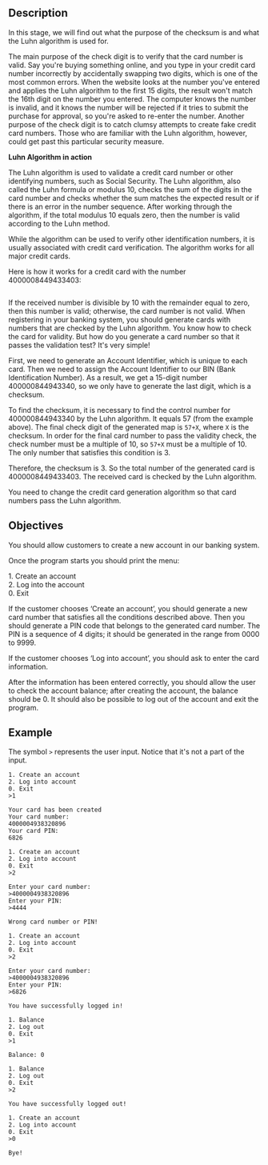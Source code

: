 <h2>Description    </h2>

<p>In this stage, we will find out what the purpose of the checksum is and what the Luhn algorithm is used for.</p>

<p>The main purpose of the check digit is to verify that the card number is valid. Say you're buying something online, and you type in your credit card number incorrectly by accidentally swapping two digits, which is one of the most common errors. When the website looks at the number you've entered and applies the Luhn algorithm to the first 15 digits, the result won't match the 16th digit on the number you entered. The computer knows the number is invalid, and it knows the number will be rejected if it tries to submit the purchase for approval, so you're asked to re-enter the number. Another purpose of the check digit is to catch clumsy attempts to create fake credit card numbers. Those who are familiar with the Luhn algorithm, however, could get past this particular security measure.</p>

<p><strong>Luhn Algorithm in action</strong></p>

<p>The Luhn algorithm is used to validate a credit card number or other identifying numbers, such as Social Security. The Luhn algorithm, also called the Luhn formula or modulus 10, checks the sum of the digits in the card number and checks whether the sum matches the expected result or if there is an error in the number sequence. After working through the algorithm, if the total modulus 10 equals zero, then the number is valid according to the Luhn method.</p>

<p>While the algorithm can be used to verify other identification numbers, it is usually associated with credit card verification. The algorithm works for all major credit cards.</p>

<p>Here is how it works for a credit card with the number 4000008449433403:</p>

<p><img alt="" src="https://ucarecdn.com/b2ca8ed0-d7ec-4d72-9043-f60ba6a6cd8b/"></p>

<p> </p>

<p>If the received number is divisible by 10 with the remainder equal to zero, then this number is valid; otherwise, the card number is not valid. When registering in your banking system, you should generate cards with numbers that are checked by the Luhn algorithm. You know how to check the card for validity. But how do you generate a card number so that it passes the validation test? It's very simple!</p>

<p>First, we need to generate an Account Identifier, which is unique to each card. Then we need to assign the Account Identifier to our BIN (Bank Identification Number). As a result, we get a 15-digit number 400000844943340, so we only have to generate the last digit, which is a checksum. </p>

<p>To find the checksum, it is necessary to find the control number for 400000844943340 by the Luhn algorithm. It equals 57 (from the example above). The final check digit of the generated map is <code class="java">57+X</code>, where <code class="java">X</code> is the checksum. In order for the final card number to pass the validity check, the check number must be a multiple of 10, so <code class="java">57+X</code> must be a multiple of 10. The only number that satisfies this condition is 3. </p>

<p>Therefore, the checksum is 3. So the total number of the generated card is 4000008449433403. The received card is checked by the Luhn algorithm.</p>

<p>You need to change the credit card generation algorithm so that card numbers pass the Luhn algorithm.</p>

<h2>Objectives</h2>

<p>You should allow customers to create a new account in our banking system.</p>

<p>Once the program starts you should print the menu: </p>

<p>1. Create an account<br>
2. Log into the account<br>
0. Exit</p>

<p>If the customer chooses ‘Create an account’, you should generate a new card number that satisfies all the conditions described above. Then you should generate a PIN code that belongs to the generated card number. The PIN is a sequence of 4 digits; it should be generated in the range from 0000 to 9999.</p>

<p>If the customer chooses ‘Log into account’, you should ask to enter the card information.</p>

<p>After the information has been entered correctly, you should allow the user to check the account balance; after creating the account, the balance should be 0. It should also be possible to log out of the account and exit the program.</p>

<h2>Example</h2>

<p>The symbol <code class="java">&gt;</code> represents the user input. Notice that it's not a part of the input.</p>

<pre><code class="language-no-highlight">1. Create an account
2. Log into account
0. Exit
&gt;1

Your card has been created
Your card number:
4000004938320896
Your card PIN:
6826

1. Create an account
2. Log into account
0. Exit
&gt;2

Enter your card number:
&gt;4000004938320896
Enter your PIN:
&gt;4444

Wrong card number or PIN!

1. Create an account
2. Log into account
0. Exit
&gt;2

Enter your card number:
&gt;4000004938320896
Enter your PIN:
&gt;6826

You have successfully logged in!

1. Balance
2. Log out
0. Exit
&gt;1

Balance: 0

1. Balance
2. Log out
0. Exit
&gt;2

You have successfully logged out!

1. Create an account
2. Log into account
0. Exit
&gt;0

Bye!
</code></pre>
